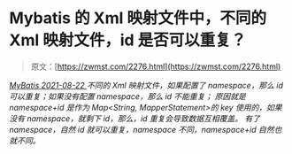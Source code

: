 <!--yml
category: 未分类
date: 0001-01-01 00:00:00
--->

# Mybatis 的 Xml 映射文件中，不同的 Xml 映射文件，id 是否可以重复？

> 原文：[https://zwmst.com/2276.html](https://zwmst.com/2276.html)

   [ *MyBatis* ](https://zwmst.com/mybatis)*[ <time datetime="2021-08-22T11:32:46+08:00"> 2021-08-22 </time> ](https://zwmst.com/2276.html)  不同的 Xml 映射文件，如果配置了 namespace，那么 id 可以重复；如果没有配置 namespace，那么 id 不能重复；
原因就是 namespace+id 是作为 Map$<$String, MapperStatement$>$的 key 使用的，如果没有 namespace，就剩下 id，那么，id 重复会导致数据互相覆盖。
有了 namespace，自然 id 就可以重复，namespace 不同，namespace+id 自然也就不同。*